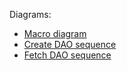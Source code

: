 Diagrams:

-   [Macro diagram](./Macro/MacroDiagram.png)
-   [Create DAO sequence](./Sequences/CreateDao_SequenceDigram.png)
-   [Fetch DAO sequence](./Sequences/fetchDao_SequenceDigram.png)